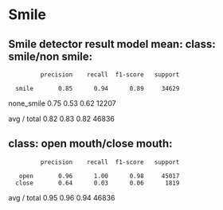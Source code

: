 # Smile
Smile detector 
result model mean:
class: smile/non smile: 
 ------------------------------------------------------------------------------------------
             precision    recall  f1-score   support

      smile       0.85      0.94      0.89     34629
 none_smile       0.75      0.53      0.62     12207

avg / total       0.82      0.83      0.82     46836

class: open mouth/close mouth: 
 ------------------------------------------------------------------------------------------
             precision    recall  f1-score   support

       open       0.96      1.00      0.98     45017
      close       0.64      0.03      0.06      1819

avg / total       0.95      0.96      0.94     46836
